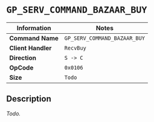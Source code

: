 # `GP_SERV_COMMAND_BAZAAR_BUY`

| Information               | Notes |
|---                        |---    |
| **Command Name**          | `GP_SERV_COMMAND_BAZAAR_BUY` |
| **Client Handler**        | `RecvBuy` |
| **Direction**             | `S -> C` |
| **OpCode**                | `0x0106` |
| **Size**                  | `Todo` |

## Description

_Todo._
